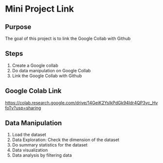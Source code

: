 # Mini Project Link

## Purpose
The goal of this project is to link the Google Collab with Github


## Steps
1. Create a Google collab
2. Do data manipulation on Google Collab
3. Link the Google Collab with Github

## Google Colab Link
https://colab.research.google.com/drive/14GeiK2YsIkPdGk94ldr4QP3yc_HvfoTv?usp=sharing 

## Data Manipulation
1. Load the dataset
1. Data Exploration: 
    Check the dimension of the dataset
1. Do summary statistics for the dataset
1. Data visualization
1. Data analysis by filtering data
